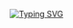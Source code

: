 <div align="center">

[![Typing SVG](https://readme-typing-svg.demolab.com?font=Fira+Code&weight=600&size=28&pause=1200&color=FFD700&center=true&vCenter=true&width=700&lines=Hi%2C+I'm+Xavi+Mart%C3%ADnez+%F0%9F%91%8B;Computer+Science;Desarrollador+Multiplataforma+Junior)](https://git.io/typing-svg)

</div>

<!--
**xavki/Xavki** is a ✨ _special_ ✨ repository because its `README.md` (this file) appears on your GitHub profile.

Here are some ideas to get you started:

- 🔭 I’m currently working on ...
- 🌱 I’m currently learning ...
- 👯 I’m looking to collaborate on ...
- 🤔 I’m looking for help with ...
- 💬 Ask me about ...
- 📫 How to reach me: ...
- 😄 Pronouns: ...
- ⚡ Fun fact: ...
-->
